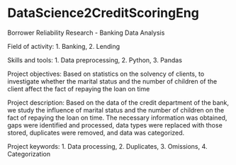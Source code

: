 # DataScience2CreditScoringEng

Borrower Reliability Research - Banking Data Analysis

Field of activity: 1. Banking, 2. Lending

Skills and tools: 1. Data preprocessing, 2. Python, 3. Pandas

Project objectives: Based on statistics on the solvency of clients, to investigate whether the marital status and the number of children of the client affect the fact of repaying the loan on time

Project description: Based on the data of the credit department of the bank, we study the influence of marital status and the number of children on the fact of repaying the loan on time. The necessary information was obtained, gaps were identified and processed, data types were replaced with those stored, duplicates were removed, and data was categorized.

Project keywords: 1. Data processing, 2. Duplicates, 3. Omissions, 4. Categorization
